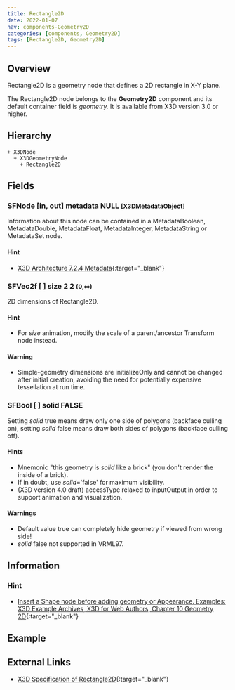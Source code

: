 ```yaml
---
title: Rectangle2D
date: 2022-01-07
nav: components-Geometry2D
categories: [components, Geometry2D]
tags: [Rectangle2D, Geometry2D]
---
```

<style>
.post h3 {
  word-spacing: 0.2em;
}
</style>

## Overview

Rectangle2D is a geometry node that defines a 2D rectangle in X-Y plane.

The Rectangle2D node belongs to the **Geometry2D** component and its default container field is *geometry.* It is available from X3D version 3.0 or higher.

## Hierarchy

```
+ X3DNode
  + X3DGeometryNode
    + Rectangle2D
```

## Fields

### SFNode [in, out] **metadata** NULL <small>[X3DMetadataObject]</small>

Information about this node can be contained in a MetadataBoolean, MetadataDouble, MetadataFloat, MetadataInteger, MetadataString or MetadataSet node.

#### Hint

- [X3D Architecture 7.2.4 Metadata](https://www.web3d.org/specifications/X3Dv4Draft/ISO-IEC19775-1v4-CD1/Part01/components/core.html#Metadata){:target="_blank"}

### SFVec2f [ ] **size** 2 2 <small>(0,∞)</small>

2D dimensions of Rectangle2D.

#### Hint

- For *size* animation, modify the scale of a parent/ancestor Transform node instead.

#### Warning

- Simple-geometry dimensions are initializeOnly and cannot be changed after initial creation, avoiding the need for potentially expensive tessellation at run time.

### SFBool [ ] **solid** FALSE

Setting *solid* true means draw only one side of polygons (backface culling on), setting *solid* false means draw both sides of polygons (backface culling off).

#### Hints

- Mnemonic "this geometry is *solid* like a brick" (you don't render the inside of a brick).
- If in doubt, use *solid*='false' for maximum visibility.
- (X3D version 4.0 draft) accessType relaxed to inputOutput in order to support animation and visualization.

#### Warnings

- Default value true can completely hide geometry if viewed from wrong side!
- *solid* false not supported in VRML97.

## Information

### Hint

- [Insert a Shape node before adding geometry or Appearance. Examples: X3D Example Archives, X3D for Web Authors, Chapter 10 Geometry 2D](https://x3dgraphics.com/examples/X3dForWebAuthors/Chapter10Geometry2D){:target="_blank"}

## Example

<x3d-canvas src="https://create3000.github.io/media/examples/Geometry2D/Rectangle2D/Rectangle2D.x3d" update="auto"></x3d-canvas>

## External Links

- [X3D Specification of Rectangle2D](https://www.web3d.org/documents/specifications/19775-1/V4.0/Part01/components/geometry2D.html#Rectangle2D){:target="_blank"}
